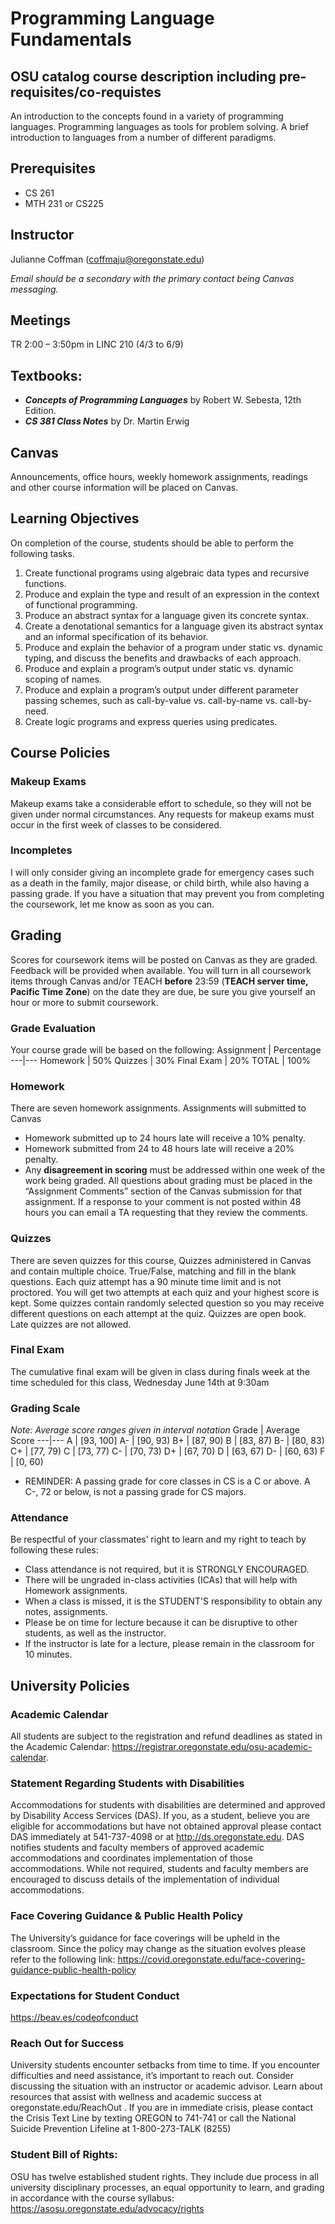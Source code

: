 # Programming Language Fundamentals
## OSU catalog course description including pre-requisites/co-requistes
An introduction to the concepts found in a variety of programming languages. Programming languages as tools for problem solving. A brief introduction to languages from a number of different paradigms.

## Prerequisites
- CS 261
- MTH 231 or CS225

## Instructor
Julianne Coffman (coffmaju@oregonstate.edu)

*Email should be a secondary with the primary contact being Canvas messaging.*

## Meetings
TR 2:00 – 3:50pm in LINC 210 (4/3 to 6/9)

## Textbooks:
- ***Concepts of Programming Languages*** by Robert W. Sebesta, 12th Edition.
- ***CS 381 Class Notes*** by Dr. Martin Erwig

## Canvas
Announcements, office hours, weekly homework assignments, readings and other course information will be placed on Canvas.

## Learning Objectives
On completion of the course, students should be able to perform the following tasks.
1. Create functional programs using algebraic data types and recursive functions.
2. Produce and explain the type and result of an expression in the context of functional programming.
3. Produce an abstract syntax for a language given its concrete syntax.
4. Create a denotational semantics for a language given its abstract syntax and an informal specification of its behavior.
5. Produce and explain the behavior of a program under static vs. dynamic typing, and discuss the benefits and drawbacks of each approach.
6. Produce and explain a program’s output under static vs. dynamic scoping of names.
7. Produce and explain a program’s output under different parameter passing schemes, such as call-by-value vs. call-by-name vs. call-by-need.
8. Create logic programs and express queries using predicates.

## Course Policies
### Makeup Exams
Makeup exams take a considerable effort to schedule, so they will not be given under normal circumstances. Any requests for makeup exams must occur in the first week of classes to be considered.

### Incompletes
I will only consider giving an incomplete grade for emergency cases such as a death in the family, major disease, or child birth, while also having a passing grade. If you have a situation that may prevent you from completing the coursework, let me know as soon as you can.
  
## Grading
Scores for coursework items will be posted on Canvas as they are graded. Feedback will be provided when available. You will turn in all coursework items through Canvas and/or TEACH **before** 23:59 (**TEACH server time, Pacific Time Zone**) on the date they are due, be sure you give yourself an hour or more to submit coursework.

### Grade Evaluation
Your course grade will be based on the following:
Assignment | Percentage
---|---
Homework | 50%
Quizzes | 30%
Final Exam | 20%
TOTAL | 100%

### Homework
There are seven homework assignments. Assignments will submitted to Canvas
- Homework submitted up to 24 hours late will receive a 10% penalty.
- Homework submitted from 24 to 48 hours late will receive a 20% penalty.
- Any **disagreement in scoring** must be addressed within one week of the work being
graded. All questions about grading must be placed in the “Assignment Comments” section of the Canvas submission for that assignment. If a response to your comment is not posted within 48 hours you can email a TA requesting that they review the comments.

### Quizzes
There are seven quizzes for this course, Quizzes administered in Canvas and contain multiple choice. True/False, matching and fill in the blank questions. Each quiz attempt has a 90 minute time limit and is not proctored. You will get two attempts at each quiz and your highest score is kept. Some quizzes contain randomly selected question so you may receive different questions on each attempt at the quiz. Quizzes are open book. Late quizzes are not allowed.

### Final Exam
The cumulative final exam will be given in class during finals week at the time scheduled for this
class, Wednesday June 14th at 9:30am

### Grading Scale
*Note: Average score ranges given in interval notation*
Grade | Average Score
---|---
A | [93, 100]
A- | [90, 93)
B+ | [87, 90)
B | [83, 87)
B- | [80, 83)
C+ | [77, 79)
C | [73, 77)
C- | [70, 73)
D+ | [67, 70)
D | [63, 67)
D- | [60, 63)
F | [0, 60)

* REMINDER: A passing grade for core classes in CS is a C or above. A C-, 72 or below, is not a passing grade for CS majors.
### Attendance
Be respectful of your classmates’ right to learn and my right to teach by following these rules:
- Class attendance is not required, but it is STRONGLY ENCOURAGED.
- There will be ungraded in-class activities (ICAs) that will help with Homework assignments.
- When a class is missed, it is the STUDENT'S responsibility to obtain any notes, assignments.
- Please be on time for lecture because it can be disruptive to other students, as well as the instructor.
- If the instructor is late for a lecture, please remain in the classroom for 10 minutes.

## University Policies
### Academic Calendar
All students are subject to the registration and refund deadlines as stated in the Academic Calendar: https://registrar.oregonstate.edu/osu-academic-calendar.

### Statement Regarding Students with Disabilities
Accommodations for students with disabilities are determined and approved by Disability Access Services (DAS). If you, as a student, believe you are eligible for accommodations but have not obtained approval please contact DAS immediately at 541-737-4098 or at http://ds.oregonstate.edu. DAS notifies students and faculty members of approved academic accommodations and coordinates implementation of those accommodations. While not required, students and faculty members are encouraged to discuss details of the implementation of individual accommodations.

### Face Covering Guidance & Public Health Policy
The University’s guidance for face coverings will be upheld in the classroom. Since the policy may change as the situation evolves please refer to the following link: https://covid.oregonstate.edu/face-covering-guidance-public-health-policy

### Expectations for Student Conduct
https://beav.es/codeofconduct

### Reach Out for Success
University students encounter setbacks from time to time. If you encounter difficulties and need assistance, it’s important to reach out. Consider discussing the situation with an instructor or academic advisor. Learn about resources that assist with wellness and academic success at oregonstate.edu/ReachOut . If you are in immediate crisis, please contact the Crisis Text Line by texting OREGON to 741-741 or call the National Suicide Prevention Lifeline at 1-800-273-TALK (8255)

### Student Bill of Rights:
OSU has twelve established student rights. They include due process in all university disciplinary processes, an equal opportunity to learn, and grading in accordance with the course syllabus: https://asosu.oregonstate.edu/advocacy/rights
      
